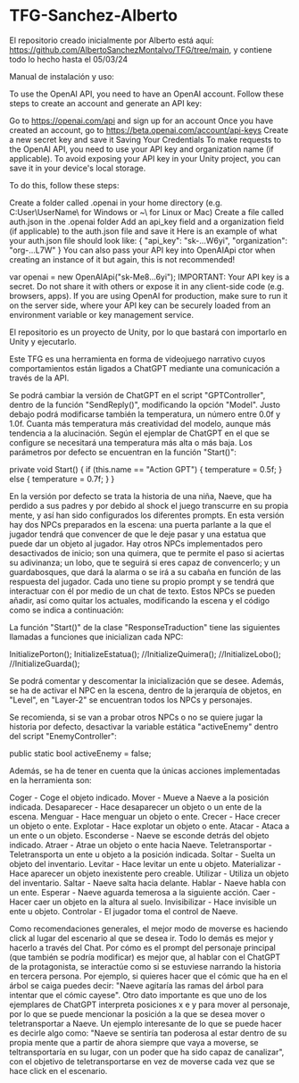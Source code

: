 # TFG-Sanchez-Alberto

El repositorio creado inicialmente por Alberto está aquí: https://github.com/AlbertoSanchezMontalvo/TFG/tree/main, y contiene todo lo hecho hasta el 05/03/24

Manual de instalación y uso:

To use the OpenAI API, you need to have an OpenAI account. Follow these steps to create an account and generate an API key:

Go to https://openai.com/api and sign up for an account
Once you have created an account, go to https://beta.openai.com/account/api-keys
Create a new secret key and save it
Saving Your Credentials
To make requests to the OpenAI API, you need to use your API key and organization name (if applicable). To avoid exposing your API key in your Unity project, you can save it in your device's local storage.

To do this, follow these steps:

Create a folder called .openai in your home directory (e.g. C:User\UserName\ for Windows or ~\ for Linux or Mac)
Create a file called auth.json in the .openai folder
Add an api_key field and a organization field (if applicable) to the auth.json file and save it
Here is an example of what your auth.json file should look like:
{
    "api_key": "sk-...W6yi",
    "organization": "org-...L7W"
}
You can also pass your API key into OpenAIApi ctor when creating an instance of it but again, this is not recommended!

var openai = new OpenAIApi("sk-Me8...6yi");
IMPORTANT: Your API key is a secret. Do not share it with others or expose it in any client-side code (e.g. browsers, apps). If you are using OpenAI for production, make sure to run it on the server side, where your API key can be securely loaded from an environment variable or key management service.

El repositorio es un proyecto de Unity, por lo que bastará con importarlo en Unity y ejecutarlo.

Este TFG es una herramienta en forma de videojuego narrativo cuyos comportamientos están ligados a ChatGPT mediante una comunicación a través de la API.

Se podrá cambiar la versión de ChatGPT en el script "GPTController", dentro de la función "SendReply()", modificando la opción "Model". Justo debajo podrá modificarse también la temperatura, un número entre 0.0f y 1.0f. Cuanta más temperatura más creatividad del modelo, aunque más tendencia a la alucinación. Según el ejemplar de ChatGPT en el que se configure se necesitará una temperatura más alta o más baja. Los parámetros por defecto se encuentran en la función "Start()": 

private void Start()
        {
            if (this.name == "Action GPT")
            {
                temperature = 0.5f;
            }
            else
            {
                temperature = 0.7f;
            }
        }

En la versión por defecto se trata la historia de una niña, Naeve, que ha perdido a sus padres y por debido al shock el juego transcurre en su propia mente, y así han sido configurados los diferentes prompts. En esta versión hay dos NPCs preparados en la escena: una puerta parlante a la que el jugador tendrá que convencer de que le deje pasar y una estatua que puede dar un objeto al jugador. Hay otros NPCs implementados pero desactivados de inicio; son una quimera, que te permite el paso si aciertas su adivinanza; un lobo, que te seguirá si eres capaz de convencerlo; y un guardabosques, que dará la alarma o se irá a su cabaña en función de las respuesta del jugador. Cada uno tiene su propio prompt y se tendrá que interactuar con él por medio de un chat de texto. Estos NPCs se pueden añadir, así como quitar los actuales, modificando la escena y el código como se indica a continuación: 

La función "Start()" de la clase "ResponseTraduction" tiene las siguientes llamadas a funciones que inicializan cada NPC:

InitializePorton();
InitializeEstatua();
//InitializeQuimera();
//InitializeLobo();
//InitializeGuarda();

Se podrá comentar y descomentar la inicialización que se desee. Además, se ha de activar el NPC en la escena, dentro de la jerarquía de objetos, en "Level", en "Layer-2" se encuentran todos los NPCs y personajes.

Se recomienda, si se van a probar otros NPCs o no se quiere jugar la historia por defecto, desactivar la variable estática "activeEnemy" dentro del script "EnemyController":

public static bool activeEnemy = false;

Además, se ha de tener en cuenta que la únicas acciones implementadas en la herramienta son:

Coger - Coge el objeto indicado.
Mover - Mueve a Naeve a la posición indicada.
Desaparecer - Hace desaparecer un objeto o un ente de la escena. 
Menguar - Hace menguar un objeto o ente. 
Crecer - Hace crecer un objeto o ente. 
Explotar - Hace explotar un objeto o ente. 
Atacar - Ataca a un ente o un objeto. 
Esconderse - Naeve se esconde detrás del objeto indicado.
Atraer - Atrae un objeto o ente hacia Naeve.
Teletransportar - Teletransporta un ente u objeto a la posición indicada.
Soltar - Suelta un objeto del inventario.
Levitar - Hace levitar un ente u objeto.
Materializar - Hace aparecer un objeto inexistente pero creable.
Utilizar - Utiliza un objeto del inventario.
Saltar - Naeve salta hacia delante.
Hablar - Naeve habla con un ente.
Esperar - Naeve aguarda temerosa a la siguiente acción.
Caer - Hacer caer un objeto en la altura al suelo.
Invisibilizar - Hace invisible un ente u objeto.
Controlar - El jugador toma el control de Naeve.

Como recomendaciones generales, el mejor modo de moverse es haciendo click al lugar del escenario al que se desea ir. Todo lo demás es mejor y hacerlo a través del Chat. Por cómo es el prompt del personaje principal (que también se podría modificar) es mejor que, al hablar con el ChatGPT de la protagonista, se interactúe como si se estuviese narrando la historia en tercera persona. Por ejemplo, si quieres hacer que el cómic que ha en el árbol se caiga puedes decir: "Naeve agitaría las ramas del árbol para intentar que el cómic cayese". Otro dato importante es que uno de los ejemplares de ChatGPT interpreta posiciones x e y para mover al personaje, por lo que se puede mencionar la posición a la que se desea mover o teletransportar a Naeve. Un ejemplo interesante de lo que se puede hacer es decirle algo como: "Naeve se sentiría tan poderosa al estar dentro de su propia mente que a partir de ahora siempre que vaya a moverse, se teltransportaría en su lugar, con un poder que ha sido capaz de canalizar", con el objetivo de teletransportarse en vez de moverse cada vez que se hace click en el escenario.

